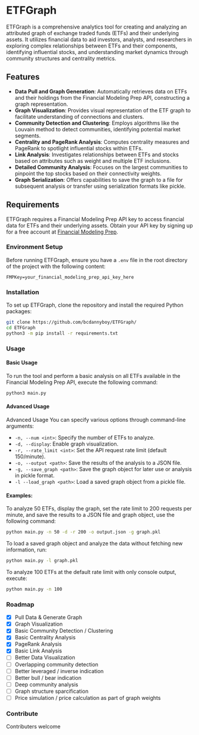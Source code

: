 # ETFGraph

ETFGraph is a comprehensive analytics tool for creating and analyzing an attributed graph of exchange traded funds (ETFs) and their underlying assets. It utilizes financial data to aid investors, analysts, and researchers in exploring complex relationships between ETFs and their components, identifying influential stocks, and understanding market dynamics through community structures and centrality metrics.

## Features

- **Data Pull and Graph Generation**: Automatically retrieves data on ETFs and their holdings from the Financial Modeling Prep API, constructing a graph representation.
- **Graph Visualization**: Provides visual representation of the ETF graph to facilitate understanding of connections and clusters.
- **Community Detection and Clustering**: Employs algorithms like the Louvain method to detect communities, identifying potential market segments.
- **Centrality and PageRank Analysis**: Computes centrality measures and PageRank to spotlight influential stocks within ETFs.
- **Link Analysis**: Investigates relationships between ETFs and stocks based on attributes such as weight and multiple ETF inclusions.
- **Detailed Community Analysis**: Focuses on the largest communities to pinpoint the top stocks based on their connectivity weights.
- **Graph Serialization**: Offers capabilities to save the graph to a file for subsequent analysis or transfer using serialization formats like pickle.

## Requirements

ETFGraph requires a Financial Modeling Prep API key to access financial data for ETFs and their underlying assets. Obtain your API key by signing up for a free account at [Financial Modeling Prep](https://financialmodelingprep.com/).

### Environment Setup

Before running ETFGraph, ensure you have a `.env` file in the root directory of the project with the following content:

```plaintext
FMPKey=your_financial_modeling_prep_api_key_here
```

### Installation

To set up ETFGraph, clone the repository and install the required Python packages:

```bash
git clone https://github.com/bcdannyboy/ETFGraph/
cd ETFGraph
python3 -m pip install -r requirements.txt
```

### Usage

#### Basic Usage

To run the tool and perform a basic analysis on all ETFs available in the Financial Modeling Prep API, execute the following command:

```bash
python3 main.py
```

#### Advanced Usage

Advanced Usage
You can specify various options through command-line arguments:

- `-n, --num <int>`: Specify the number of ETFs to analyze.
- `-d, --display`: Enable graph visualization.
- `-r, --rate_limit <int>`: Set the API request rate limit (default 150/minute).
- `-o, --output <path>`: Save the results of the analysis to a JSON file.
- `-g, --save_graph <path>`: Save the graph object for later use or analysis in pickle format.
- `-l --load_graph <path>`: Load a saved graph object from a pickle file.

#### Examples:

To analyze 50 ETFs, display the graph, set the rate limit to 200 requests per minute, and save the results to a JSON file and graph object, use the following command:
```bash
python main.py -n 50 -d -r 200 -o output.json -g graph.pkl
```

To load a saved graph object and analyze the data without fetching new information, run:
```bash
python main.py -l graph.pkl
```

To analyze 100 ETFs at the default rate limit with only console output, execute:
```bash
python main.py -n 100
```

### Roadmap

- [X] Pull Data & Generate Graph
- [X] Graph Visualization
- [X] Basic Community Detection / Clustering
- [X] Basic Centrality Analysis
- [X] PageRank Analysis
- [X] Basic Link Analysis
- [ ] Better Data Visualization
- [ ] Overlapping community detection
- [ ] Better leveraged / inverse indication
- [ ] Better bull / bear indication
- [ ] Deep community analysis
- [ ] Graph structure sparcification
- [ ] Price simulation / price calculation as part of graph weights

### Contribute

Contributers welcome